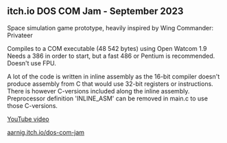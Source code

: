 ## itch.io DOS COM Jam - September 2023

Space simulation game prototype, heavily inspired by Wing Commander: Privateer

Compiles to a COM executable (48 542 bytes) using Open Watcom 1.9
Needs a 386 in order to start, but a fast 486 or Pentium is recommended. Doesn't use FPU.

A lot of the code is written in inline assembly as the 16-bit compiler doesn't produce assembly from C that would use 32-bit registers or instructions. There is however C-versions included along the inline assembly. Preprocessor definition 'INLINE_ASM' can be removed in main.c to use those C-versions.

[YouTube video](https://youtu.be/5uebtEZ8kFc)

[aarnig.itch.io/dos-com-jam](https://aarnig.itch.io/dos-com-jam)
